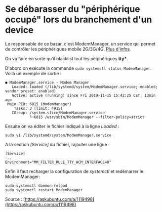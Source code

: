# Se débarasser du "périphérique occupé" lors du branchement d'un device

Le responsable de ce bazar, c'est ModemManager, un service qui permet de contrôler les périphériques mobile 2G/3G/4G. [Plus d'infos](https://www.freedesktop.org/wiki/Software/ModemManager/).

On va faire en sorte qu'il blacklist tout les péiphériques __tty*__.

D'abord on exécute la commande `sudo systemctl status ModemManager`.  
Voilà un exemple de sortie :

```plain
● ModemManager.service - Modem Manager
   Loaded: loaded (/lib/systemd/system/ModemManager.service; enabled; vendor preset: enabled)
   Active: active (running) since Fri 2019-11-15 15:42:25 CET; 13min ago
 Main PID: 6815 (ModemManager)
    Tasks: 3 (limit: 4915)
   CGroup: /system.slice/ModemManager.service
           └─6815 /usr/sbin/ModemManager --filter-policy=strict

```

Ensuite on va éditer le fichier indiqué à la ligne _Loaded_ :

```sudo vi /lib/systemd/system/ModemManager.service```

A la section _[Service]_ du fichier, rajouter une ligne :  

```plain
[Service]
...
Environment="MM_FILTER_RULE_TTY_ACM_INTERFACE=0"
```

Enfin il faut recharger la configuration de _systemctl_ et redémarrer le ModemManager:  

```plain
sudo systemctl daemon-reload
sudo systemctl restart ModemManager
```


Source : [https://askubuntu.com/a/1119498](https://askubuntu.com/a/1119498)


